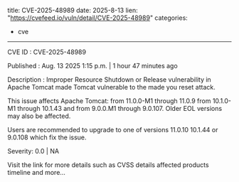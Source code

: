  
title: CVE-2025-48989
date: 2025-8-13
lien: "https://cvefeed.io/vuln/detail/CVE-2025-48989"
categories:
  - cve
---

CVE ID : CVE-2025-48989

Published :  Aug. 13
2025
1:15 p.m. | 1 hour
47 minutes ago

Description : Improper Resource Shutdown or Release vulnerability in Apache Tomcat made Tomcat vulnerable to the made you reset attack.

This issue affects Apache Tomcat: from 11.0.0-M1 through 11.0.9
from 10.1.0-M1 through 10.1.43 and from 9.0.0.M1 through 9.0.107. Older
EOL versions may also be affected.

Users are recommended to upgrade to one of versions 11.0.10
10.1.44 or 9.0.108 which fix the issue.

Severity: 0.0 | NA

Visit the link for more details
such as CVSS details
affected products
timeline
and more...
